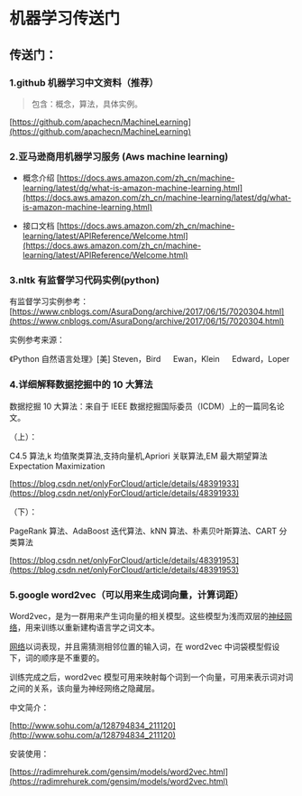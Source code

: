 # 机器学习传送门

## 传送门：

### 1.github 机器学习中文资料（推荐）

> 包含：概念，算法，具体实例。

[https://github.com/apachecn/MachineLearning](https://github.com/apachecn/MachineLearning)

### 2.亚马逊商用机器学习服务 (Aws machine learning)

- 概念介绍
  [https://docs.aws.amazon.com/zh_cn/machine-learning/latest/dg/what-is-amazon-machine-learning.html](https://docs.aws.amazon.com/zh_cn/machine-learning/latest/dg/what-is-amazon-machine-learning.html)

- 接口文档
  [https://docs.aws.amazon.com/zh_cn/machine-learning/latest/APIReference/Welcome.html](https://docs.aws.amazon.com/zh_cn/machine-learning/latest/APIReference/Welcome.html)

### 3.nltk 有监督学习代码实例(python)

有监督学习实例参考：
[https://www.cnblogs.com/AsuraDong/archive/2017/06/15/7020304.html](https://www.cnblogs.com/AsuraDong/archive/2017/06/15/7020304.html)

实例参考来源：

《Python 自然语言处理》[美] Steven，Bird 　 Ewan，Klein 　 Edward，Loper

### 4.详细解释数据挖掘中的 10 大算法

数据挖掘 10 大算法：来自于 IEEE 数据挖掘国际委员（ICDM）上的一篇同名论文。

（上）：

C4.5 算法,k 均值聚类算法,支持向量机,Apriori 关联算法,EM 最大期望算法 Expectation Maximization

[https://blog.csdn.net/onlyForCloud/article/details/48391933](https://blog.csdn.net/onlyForCloud/article/details/48391933)

（下）：

PageRank 算法、AdaBoost 迭代算法、kNN 算法、朴素贝叶斯算法、CART 分类算法

[https://blog.csdn.net/onlyForCloud/article/details/48391953](https://blog.csdn.net/onlyForCloud/article/details/48391953)

### 5.google word2vec（可以用来生成词向量，计算词距）

Word2vec，是为一群用来产生词向量的相关模型。这些模型为浅而双层的[神经网络](https://baike.baidu.com/item/%E7%A5%9E%E7%BB%8F%E7%BD%91%E7%BB%9C/16600562)，用来训练以重新建构语言学之词文本。

[网络](https://baike.baidu.com/item/%E7%BD%91%E7%BB%9C/143243)以词表现，并且需猜测相邻位置的输入词，在 word2vec 中词袋模型假设下，词的顺序是不重要的。

训练完成之后，word2vec 模型可用来映射每个词到一个向量，可用来表示词对词之间的关系，该向量为神经网络之隐藏层。

中文简介：

[http://www.sohu.com/a/128794834_211120](http://www.sohu.com/a/128794834_211120)

安装使用：

[https://radimrehurek.com/gensim/models/word2vec.html](https://radimrehurek.com/gensim/models/word2vec.html)
